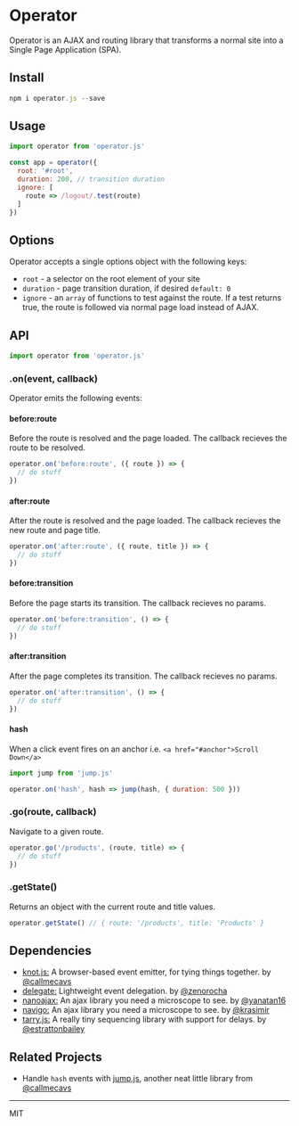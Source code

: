 # Operator 
Operator is an AJAX and routing library that transforms a normal site into a Single Page Application (SPA). 

## Install
```javascript
npm i operator.js --save
```

## Usage
```javascript
import operator from 'operator.js'

const app = operator({
  root: '#root',
  duration: 200, // transition duration
  ignore: [
    route => /logout/.test(route)
  ]
})
```

## Options
Operator accepts a single options object with the following keys:
- `root` - a selector on the root element of your site
- `duration` - page transition duration, if desired `default: 0`
- `ignore` - an `array` of functions to test against the route. If a test returns true, the route is followed via normal page load instead of AJAX.

## API
```javascript 
import operator from 'operator.js'
```

### .on(event, callback)
Operator emits the following events:

#### before:route
Before the route is resolved and the page loaded. The callback recieves the route to be resolved.
```javascript
operator.on('before:route', ({ route }) => {
  // do stuff  
})
```

#### after:route
After the route is resolved and the page loaded. The callback recieves the new route and page title.
```javascript
operator.on('after:route', ({ route, title }) => {
  // do stuff  
})
```

#### before:transition
Before the page starts its transition. The callback recieves no params.
```javascript
operator.on('before:transition', () => {
  // do stuff  
})
```

#### after:transition
After the page completes its transition. The callback recieves no params.
```javascript
operator.on('after:transition', () => {
  // do stuff  
})
```

#### hash
When a click event fires on an anchor i.e. `<a href="#anchor">Scroll Down</a>`
```javascript
import jump from 'jump.js'

operator.on('hash', hash => jump(hash, { duration: 500 }))
```

### .go(route, callback)
Navigate to a given route.
```javascript
operator.go('/products', (route, title) => {
  // do stuff
})
```

### .getState()
Returns an object with the current route and title values.
```javascript
operator.getState() // { route: '/products', title: 'Products' }
```

## Dependencies
- [knot.js:](https://github.com/callmecavs/knot.js) A browser-based event emitter, for tying things together. by [@callmecavs](https://github.com/callmecavs)
- [delegate:](https://github.com/zenorocha/delegate) Lightweight event delegation. by [@zenorocha](https://github.com/zenorocha)
- [nanoajax:](https://github.com/yanatan16/nanoajax) An ajax library you need a microscope to see. by [@yanatan16](https://github.com/yanatan16)
- [navigo:](https://github.com/krasimir/navigo) An ajax library you need a microscope to see. by [@krasimir](https://github.com/krasimir)
- [tarry.js:](https://github.com/estrattonbailey/tarry.js) A really tiny sequencing library with support for delays. by [@estrattonbailey](https://github.com/estrattonbailey)

## Related Projects
- Handle `hash` events with [jump.js](https://github.com/callmecavs/jump.js), another neat little library from [@callmecavs](https://github.com/callmecavs)

* * *
MIT
